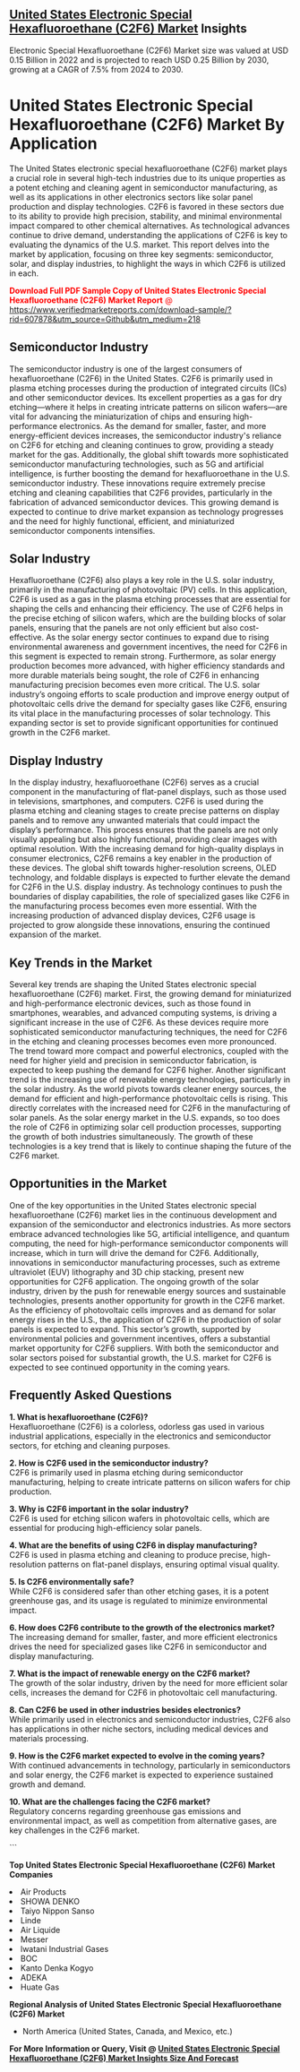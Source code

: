 <h2><a href="https://www.verifiedmarketreports.com/download-sample/?rid=607878&amp;utm_source=Github&amp;utm_medium=218" target="_blank">United States Electronic Special Hexafluoroethane (C2F6) Market</a> Insights</h2><p>Electronic Special Hexafluoroethane (C2F6) Market size was valued at USD 0.15 Billion in 2022 and is projected to reach USD 0.25 Billion by 2030, growing at a CAGR of 7.5% from 2024 to 2030.</p><p> <h1>United States Electronic Special Hexafluoroethane (C2F6) Market By Application</h1> <p>The United States electronic special hexafluoroethane (C2F6) market plays a crucial role in several high-tech industries due to its unique properties as a potent etching and cleaning agent in semiconductor manufacturing, as well as its applications in other electronics sectors like solar panel production and display technologies. C2F6 is favored in these sectors due to its ability to provide high precision, stability, and minimal environmental impact compared to other chemical alternatives. As technological advances continue to drive demand, understanding the applications of C2F6 is key to evaluating the dynamics of the U.S. market. This report delves into the market by application, focusing on three key segments: semiconductor, solar, and display industries, to highlight the ways in which C2F6 is utilized in each. <p><span class=""><span style="color: #ff0000;"><strong>Download Full PDF Sample Copy of United States Electronic Special Hexafluoroethane (C2F6) Market Report</strong> @ </span><a href="https://www.verifiedmarketreports.com/download-sample/?rid=607878&amp;utm_source=Github&amp;utm_medium=218" target="_blank">https://www.verifiedmarketreports.com/download-sample/?rid=607878&amp;utm_source=Github&amp;utm_medium=218</a></span></p></p> <h2>Semiconductor Industry</h2> <p>The semiconductor industry is one of the largest consumers of hexafluoroethane (C2F6) in the United States. C2F6 is primarily used in plasma etching processes during the production of integrated circuits (ICs) and other semiconductor devices. Its excellent properties as a gas for dry etching—where it helps in creating intricate patterns on silicon wafers—are vital for advancing the miniaturization of chips and ensuring high-performance electronics. As the demand for smaller, faster, and more energy-efficient devices increases, the semiconductor industry's reliance on C2F6 for etching and cleaning continues to grow, providing a steady market for the gas. Additionally, the global shift towards more sophisticated semiconductor manufacturing technologies, such as 5G and artificial intelligence, is further boosting the demand for hexafluoroethane in the U.S. semiconductor industry. These innovations require extremely precise etching and cleaning capabilities that C2F6 provides, particularly in the fabrication of advanced semiconductor devices. This growing demand is expected to continue to drive market expansion as technology progresses and the need for highly functional, efficient, and miniaturized semiconductor components intensifies.</p> <h2>Solar Industry</h2> <p>Hexafluoroethane (C2F6) also plays a key role in the U.S. solar industry, primarily in the manufacturing of photovoltaic (PV) cells. In this application, C2F6 is used as a gas in the plasma etching processes that are essential for shaping the cells and enhancing their efficiency. The use of C2F6 helps in the precise etching of silicon wafers, which are the building blocks of solar panels, ensuring that the panels are not only efficient but also cost-effective. As the solar energy sector continues to expand due to rising environmental awareness and government incentives, the need for C2F6 in this segment is expected to remain strong. Furthermore, as solar energy production becomes more advanced, with higher efficiency standards and more durable materials being sought, the role of C2F6 in enhancing manufacturing precision becomes even more critical. The U.S. solar industry’s ongoing efforts to scale production and improve energy output of photovoltaic cells drive the demand for specialty gases like C2F6, ensuring its vital place in the manufacturing processes of solar technology. This expanding sector is set to provide significant opportunities for continued growth in the C2F6 market.</p> <h2>Display Industry</h2> <p>In the display industry, hexafluoroethane (C2F6) serves as a crucial component in the manufacturing of flat-panel displays, such as those used in televisions, smartphones, and computers. C2F6 is used during the plasma etching and cleaning stages to create precise patterns on display panels and to remove any unwanted materials that could impact the display’s performance. This process ensures that the panels are not only visually appealing but also highly functional, providing clear images with optimal resolution. With the increasing demand for high-quality displays in consumer electronics, C2F6 remains a key enabler in the production of these devices. The global shift towards higher-resolution screens, OLED technology, and foldable displays is expected to further elevate the demand for C2F6 in the U.S. display industry. As technology continues to push the boundaries of display capabilities, the role of specialized gases like C2F6 in the manufacturing process becomes even more essential. With the increasing production of advanced display devices, C2F6 usage is projected to grow alongside these innovations, ensuring the continued expansion of the market.</p> <h2>Key Trends in the Market</h2> <p>Several key trends are shaping the United States electronic special hexafluoroethane (C2F6) market. First, the growing demand for miniaturized and high-performance electronic devices, such as those found in smartphones, wearables, and advanced computing systems, is driving a significant increase in the use of C2F6. As these devices require more sophisticated semiconductor manufacturing techniques, the need for C2F6 in the etching and cleaning processes becomes even more pronounced. The trend toward more compact and powerful electronics, coupled with the need for higher yield and precision in semiconductor fabrication, is expected to keep pushing the demand for C2F6 higher. Another significant trend is the increasing use of renewable energy technologies, particularly in the solar industry. As the world pivots towards cleaner energy sources, the demand for efficient and high-performance photovoltaic cells is rising. This directly correlates with the increased need for C2F6 in the manufacturing of solar panels. As the solar energy market in the U.S. expands, so too does the role of C2F6 in optimizing solar cell production processes, supporting the growth of both industries simultaneously. The growth of these technologies is a key trend that is likely to continue shaping the future of the C2F6 market.</p> <h2>Opportunities in the Market</h2> <p>One of the key opportunities in the United States electronic special hexafluoroethane (C2F6) market lies in the continuous development and expansion of the semiconductor and electronics industries. As more sectors embrace advanced technologies like 5G, artificial intelligence, and quantum computing, the need for high-performance semiconductor components will increase, which in turn will drive the demand for C2F6. Additionally, innovations in semiconductor manufacturing processes, such as extreme ultraviolet (EUV) lithography and 3D chip stacking, present new opportunities for C2F6 application. The ongoing growth of the solar industry, driven by the push for renewable energy sources and sustainable technologies, presents another opportunity for growth in the C2F6 market. As the efficiency of photovoltaic cells improves and as demand for solar energy rises in the U.S., the application of C2F6 in the production of solar panels is expected to expand. This sector’s growth, supported by environmental policies and government incentives, offers a substantial market opportunity for C2F6 suppliers. With both the semiconductor and solar sectors poised for substantial growth, the U.S. market for C2F6 is expected to see continued opportunity in the coming years.</p> <h2>Frequently Asked Questions</h2> <p><strong>1. What is hexafluoroethane (C2F6)?</strong><br> Hexafluoroethane (C2F6) is a colorless, odorless gas used in various industrial applications, especially in the electronics and semiconductor sectors, for etching and cleaning purposes.</p> <p><strong>2. How is C2F6 used in the semiconductor industry?</strong><br> C2F6 is primarily used in plasma etching during semiconductor manufacturing, helping to create intricate patterns on silicon wafers for chip production.</p> <p><strong>3. Why is C2F6 important in the solar industry?</strong><br> C2F6 is used for etching silicon wafers in photovoltaic cells, which are essential for producing high-efficiency solar panels.</p> <p><strong>4. What are the benefits of using C2F6 in display manufacturing?</strong><br> C2F6 is used in plasma etching and cleaning to produce precise, high-resolution patterns on flat-panel displays, ensuring optimal visual quality.</p> <p><strong>5. Is C2F6 environmentally safe?</strong><br> While C2F6 is considered safer than other etching gases, it is a potent greenhouse gas, and its usage is regulated to minimize environmental impact.</p> <p><strong>6. How does C2F6 contribute to the growth of the electronics market?</strong><br> The increasing demand for smaller, faster, and more efficient electronics drives the need for specialized gases like C2F6 in semiconductor and display manufacturing.</p> <p><strong>7. What is the impact of renewable energy on the C2F6 market?</strong><br> The growth of the solar industry, driven by the need for more efficient solar cells, increases the demand for C2F6 in photovoltaic cell manufacturing.</p> <p><strong>8. Can C2F6 be used in other industries besides electronics?</strong><br> While primarily used in electronics and semiconductor industries, C2F6 also has applications in other niche sectors, including medical devices and materials processing.</p> <p><strong>9. How is the C2F6 market expected to evolve in the coming years?</strong><br> With continued advancements in technology, particularly in semiconductors and solar energy, the C2F6 market is expected to experience sustained growth and demand.</p> <p><strong>10. What are the challenges facing the C2F6 market?</strong><br> Regulatory concerns regarding greenhouse gas emissions and environmental impact, as well as competition from alternative gases, are key challenges in the C2F6 market.</p> ```</p><p><strong>Top United States Electronic Special Hexafluoroethane (C2F6) Market Companies</strong></p><div data-test-id=""><p><li>Air Products</li><li> SHOWA DENKO</li><li> Taiyo Nippon Sanso</li><li> Linde</li><li> Air Liquide</li><li> Messer</li><li> lwatani Industrial Gases</li><li> BOC</li><li> Kanto Denka Kogyo</li><li> ADEKA</li><li> Huate Gas</li></p><div><strong>Regional Analysis of&nbsp;United States Electronic Special Hexafluoroethane (C2F6) Market</strong></div><ul><li dir="ltr"><p dir="ltr">North America&nbsp;(United States, Canada, and Mexico, etc.)</p></li></ul><p><strong>For More Information or Query, Visit @&nbsp;</strong><strong><a href="https://www.verifiedmarketreports.com/product/electronic-special-hexafluoroethane-c2f6-market/?utm_source=Github&amp;utm_medium=218" target="_blank">United States Electronic Special Hexafluoroethane (C2F6) Market Insights Size And Forecast</a></strong></p></div>
